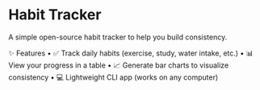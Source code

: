 # Habit Tracker

A simple open-source habit tracker to help you build consistency.

✨ Features
	•	✅ Track daily habits (exercise, study, water intake, etc.)
	•	📊 View your progress in a table
	•	📈 Generate bar charts to visualize consistency
	•	💻 Lightweight CLI app (works on any computer)
